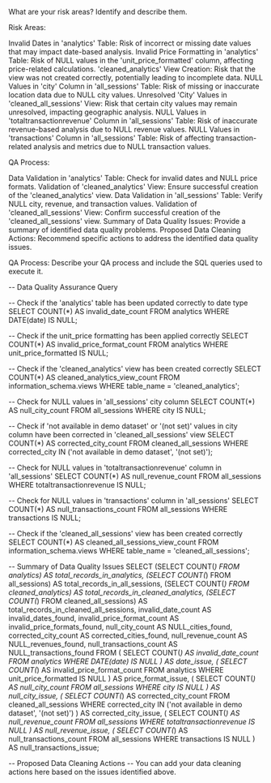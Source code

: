 What are your risk areas? Identify and describe them.


Risk Areas:

Invalid Dates in 'analytics' Table: Risk of incorrect or missing date values that may impact date-based analysis.
Invalid Price Formatting in 'analytics' Table: Risk of NULL values in the 'unit_price_formatted' column, affecting price-related calculations.
'cleaned_analytics' View Creation: Risk that the view was not created correctly, potentially leading to incomplete data.
NULL Values in 'city' Column in 'all_sessions' Table: Risk of missing or inaccurate location data due to NULL city values.
Unresolved 'City' Values in 'cleaned_all_sessions' View: Risk that certain city values may remain unresolved, impacting geographic analysis.
NULL Values in 'totaltransactionrevenue' Column in 'all_sessions' Table: Risk of inaccurate revenue-based analysis due to NULL revenue values.
NULL Values in 'transactions' Column in 'all_sessions' Table: Risk of affecting transaction-related analysis and metrics due to NULL transaction values.

QA Process:

Data Validation in 'analytics' Table: Check for invalid dates and NULL price formats.
Validation of 'cleaned_analytics' View: Ensure successful creation of the 'cleaned_analytics' view.
Data Validation in 'all_sessions' Table: Verify NULL city, revenue, and transaction values.
Validation of 'cleaned_all_sessions' View: Confirm successful creation of the 'cleaned_all_sessions' view.
Summary of Data Quality Issues: Provide a summary of identified data quality problems.
Proposed Data Cleaning Actions: Recommend specific actions to address the identified data quality issues.


QA Process:
Describe your QA process and include the SQL queries used to execute it.




-- Data Quality Assurance Query

-- Check if the 'analytics' table has been updated correctly to date type
SELECT COUNT(*) AS invalid_date_count
FROM analytics
WHERE DATE(date) IS NULL;

-- Check if the unit_price formatting has been applied correctly
SELECT COUNT(*) AS invalid_price_format_count
FROM analytics
WHERE unit_price_formatted IS NULL;

-- Check if the 'cleaned_analytics' view has been created correctly
SELECT COUNT(*) AS cleaned_analytics_view_count
FROM information_schema.views
WHERE table_name = 'cleaned_analytics';

-- Check for NULL values in 'all_sessions' city column
SELECT COUNT(*) AS null_city_count
FROM all_sessions
WHERE city IS NULL;

-- Check if 'not available in demo dataset' or '(not set)' values in city column have been corrected in 'cleaned_all_sessions' view
SELECT COUNT(*) AS corrected_city_count
FROM cleaned_all_sessions
WHERE corrected_city IN ('not available in demo dataset', '(not set)');

-- Check for NULL values in 'totaltransactionrevenue' column in 'all_sessions'
SELECT COUNT(*) AS null_revenue_count
FROM all_sessions
WHERE totaltransactionrevenue IS NULL;

-- Check for NULL values in 'transactions' column in 'all_sessions'
SELECT COUNT(*) AS null_transactions_count
FROM all_sessions
WHERE transactions IS NULL;

-- Check if the 'cleaned_all_sessions' view has been created correctly
SELECT COUNT(*) AS cleaned_all_sessions_view_count
FROM information_schema.views
WHERE table_name = 'cleaned_all_sessions';

-- Summary of Data Quality Issues
SELECT
    (SELECT COUNT(*) FROM analytics) AS total_records_in_analytics,
    (SELECT COUNT(*) FROM all_sessions) AS total_records_in_all_sessions,
    (SELECT COUNT(*) FROM cleaned_analytics) AS total_records_in_cleaned_analytics,
    (SELECT COUNT(*) FROM cleaned_all_sessions) AS total_records_in_cleaned_all_sessions,
    invalid_date_count AS invalid_dates_found,
    invalid_price_format_count AS invalid_price_formats_found,
    null_city_count AS NULL_cities_found,
    corrected_city_count AS corrected_cities_found,
    null_revenue_count AS NULL_revenues_found,
    null_transactions_count AS NULL_transactions_found
FROM (
    SELECT COUNT(*) AS invalid_date_count
    FROM analytics
    WHERE DATE(date) IS NULL
) AS date_issue,
(
    SELECT COUNT(*) AS invalid_price_format_count
    FROM analytics
    WHERE unit_price_formatted IS NULL
) AS price_format_issue,
(
    SELECT COUNT(*) AS null_city_count
    FROM all_sessions
    WHERE city IS NULL
) AS null_city_issue,
(
    SELECT COUNT(*) AS corrected_city_count
    FROM cleaned_all_sessions
    WHERE corrected_city IN ('not available in demo dataset', '(not set)')
) AS corrected_city_issue,
(
    SELECT COUNT(*) AS null_revenue_count
    FROM all_sessions
    WHERE totaltransactionrevenue IS NULL
) AS null_revenue_issue,
(
    SELECT COUNT(*) AS null_transactions_count
    FROM all_sessions
    WHERE transactions IS NULL
) AS null_transactions_issue;

-- Proposed Data Cleaning Actions
-- You can add your data cleaning actions here based on the issues identified above.


